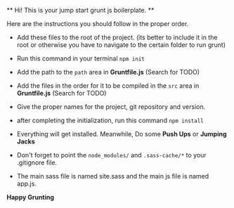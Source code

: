 ** Hi! This is your jump start grunt js boilerplate. **

Here are the instructions you should follow in the proper order.

* Add these files to the root of the project. (its better to include it in the root or otherwise you have to navigate to the certain folder to run grunt)
* Run this command in your terminal `npm init`
* Add the path to the `path` area in **Gruntfile.js**  (Search for TODO)
* Add the files in the order for it to be compiled in the `src` area in **Gruntfile.js**  (Search for TODO)
* Give the proper names for the project, git repository and version.
* after completing the initialization, run this command `npm install`
* Everything will get installed. Meanwhile, Do some **Push Ups** or **Jumping Jacks**
* Don't forget to point the `node_modules/` and `.sass-cache/*` to your .gitignore file.

* The main sass file is named site.sass and the main js file is named app.js.


**Happy Grunting**
